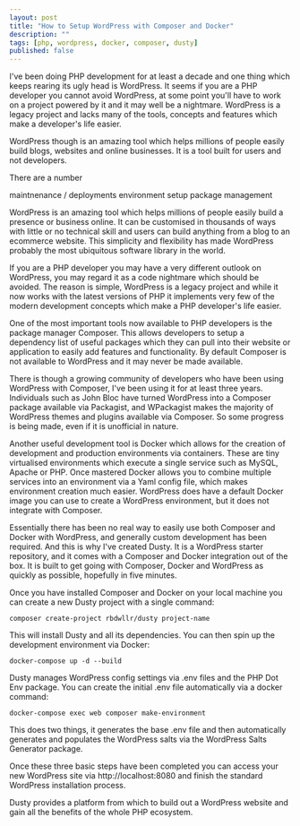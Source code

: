 ```yaml
---
layout: post
title: "How to Setup WordPress with Composer and Docker"
description: ""
tags: [php, wordpress, docker, composer, dusty]
published: false
---
```

I've been doing PHP development for at least a decade and one thing which keeps rearing its ugly head is WordPress. It seems if you are a PHP developer you cannot avoid WordPress, at some point you'll have to work on a project powered by it and it may well be a nightmare. WordPress is a legacy project and lacks many of the tools, concepts and features which make a developer's life easier.

WordPress though is an amazing tool which helps millions of people easily build blogs, websites and online businesses. It is a tool built for users and not developers.

There are a number

maintnenance / deployments
environment setup
package management

WordPress is an amazing tool which helps millions of people easily build a presence or business online. It can be customised in thousands of ways with little or no technical skill and users can build anything from a blog to an ecommerce website. This simplicity and flexibility has made WordPress probably the most ubiquitous software library in the world.

If you are a PHP developer you may have a very different outlook on WordPress, you may regard it as a code nightmare which should be avoided. The reason is simple, WordPress is a legacy project and while it now works with the latest versions of PHP it implements very few of the modern development concepts which make a PHP developer's life easier.

One of the most important tools now available to PHP developers is the package manager Composer. This allows developers to setup a dependency list of useful packages which they can pull into their website or application to easily add features and functionality. By default Composer is not available to WordPress and it may never be made available.

There is though a growing community of developers who have been using WordPress with Composer, I've been using it for at least three years. Individuals such as John Bloc have turned WordPress into a Composer package available via Packagist, and WPackagist makes the majority of WordPress themes and plugins available via Composer. So some progress is being made, even if it is unofficial in nature.

Another useful development tool is Docker which allows for the creation of development and production environments via containers. These are tiny virtualised environments which execute a single service such as MySQL, Apache or PHP. Once mastered Docker allows you to combine multiple services into an environment via a Yaml config file, which makes environment creation much easier. WordPress does have a default Docker image you can use to create a WordPress environment, but it does not integrate with Composer.

Essentially there has been no real way to easily use both Composer and Docker with WordPress, and generally custom development has been required. And this is why I've created Dusty. It is a WordPress starter repository, and it comes with a Composer and Docker integration out of the box. It is built to get going with Composer, Docker and WordPress as quickly as possible, hopefully in five minutes.

Once you have installed Composer and Docker on your local machine you can create a new Dusty project with a single command:

```
composer create-project rbdwllr/dusty project-name
```

This will install Dusty and all its dependencies. You can then spin up the development environment via Docker:

```
docker-compose up -d --build
```

Dusty manages WordPress config settings via .env files and the PHP Dot Env package. You can create the initial .env file automatically via a docker command:

```
docker-compose exec web composer make-environment
```

This does two things, it generates the base .env file and then automatically generates and populates the WordPress salts via the WordPress Salts Generator package.

Once these three basic steps have been completed you can access your new WordPress site via http://localhost:8080 and finish the standard WordPress installation process.

Dusty provides a platform from which to build out a WordPress website and gain all the benefits of the whole PHP ecosystem.
